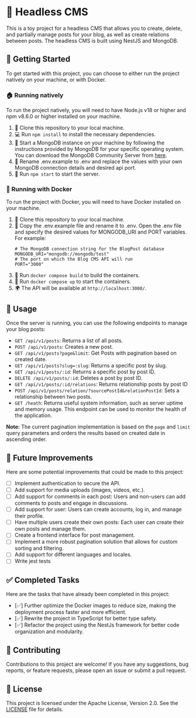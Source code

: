 # 📝 Headless CMS

This is a toy project for a headless CMS that allows you to create, delete, and partially manage posts for your blog, as well as create relations between posts. The headless CMS is built using NestJS and MongoDB.

## 🚀 Getting Started

To get started with this project, you can choose to either run the project natively on your machine, or with Docker.

### 🏠 Running natively

To run the project natively, you will need to have Node.js v18 or higher and npm v8.6.0 or higher installed on your machine.

1. 🍴 Clone this repository to your local machine.
2. 💻 Run `npm install` to install the necessary dependencies.
3. 🚀 Start a MongoDB instance on your machine by following the instructions provided by MongoDB for your specific operating system. You can download the MongoDB Community Server from [here](https://www.mongodb.com/try/download/community).
4. 📝 Rename .env.example to .env and replace the values with your own MongoDB connection details and desired api port.
5. 🚀 Run `npm start` to start the server.

### 🐳 Running with Docker

To run the project with Docker, you will need to have Docker installed on your machine.

1. 🍴 Clone this repository to your local machine.
2. 📝 Copy the .env.example file and rename it to .env. Open the .env file and specify the desired values for MONGODB_URI and PORT variables.
For example:
    ```
    # The MongoDB connection string for the BlogPost database
    MONGODB_URI="mongodb://mongodb/test"
    # The port on which the Blog CMS API will run
    PORT="3000"
    ```
3. 🐳 Run `docker compose build` to build the containers.
4. 🐳 Run `docker compose up` to start the containers.
5. 🌍 The API will be available at `http://localhost:3000/`.

## 📖 Usage

Once the server is running, you can use the following endpoints to manage your blog posts:

- `GET /api/v1/posts`: Returns a list of all posts.
- `POST /api/v1/posts`: Creates a new post.
- `GET /api/v1/posts?page&limit`: Get Posts with pagination based on created date.
- `GET /api/v1/posts?slug=:slug`: Returns a specific post by slug.
- `GET /api/v1/posts/:id`: Returns a specific post by post ID.
- `DELETE /api/v1/posts/:id`: Deletes a post by post ID.
- `GET /api/v1/posts/:id/relations`: Returns relationship posts by post ID
- `POST /api/v1/posts/relation/?sourcePostId&relationPostId`: Sets a relationship between two posts.
- `GET /heath`: Returns useful system information, such as server uptime and memory usage. This endpoint can be used to monitor the health of the application.

**Note:** The current pagination implementation is based on the `page` and `limit` query parameters and orders the results based on created date in ascending order.

## 🚀 Future Improvements

Here are some potential improvements that could be made to this project:

- [ ] Implement authentication to secure the API.
- [ ] Add support for media uploads (images, videos, etc.).
- [ ] Add support for comments in each post: Users and non-users can add comments to posts and engage in discussions.
- [ ] Add support for user: Users can create accounts, log in, and manage their profile.
- [ ] Have multiple users create their own posts: Each user can create their own posts and manage them.
- [ ] Create a frontend interface for post management.
- [ ] Implement a more robust pagination solution that allows for custom sorting and filtering.
- [ ] Add support for different languages and locales.
- [ ] Write jest tests

## ✅ Completed Tasks

Here are the tasks that have already been completed in this project:

- [✅] Further optimize the Docker images to reduce size, making the deployment process faster and more efficient.
- [✅] Rewrite the project in TypeScript for better type safety.
- [✅] Refactor the project using the NestJs framework for better code organization and modularity.

## 🤝 Contributing

Contributions to this project are welcome! If you have any suggestions, bug reports, or feature requests, please open an issue or submit a pull request.

## 📝 License

This project is licensed under the Apache License, Version 2.0. See the [LICENSE][LICENSE] file for details.

[LICENSE]: LICENSE
